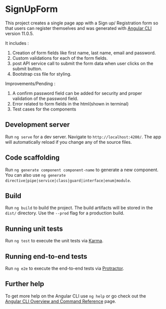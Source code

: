 # SignUpForm

This project creates a single page app with a Sign up/ Registration form so that users can register themselves and was generated with [Angular CLI](https://github.com/angular/angular-cli) version 11.0.5.

It includes :

1. Creation of form fields like first name, last name, email and password.
2. Custom validations for each of the form fields.
3. post API service call to submit the form data when user clicks on the submit button.
4. Bootstrap css file for styling.

Improvements/Pending :

1. A confirm password field can be added for security and proper validation of the password field.
2. Error related to form fields in the html(shown in terminal)
3. Test cases for the components

## Development server

Run `ng serve` for a dev server. Navigate to `http://localhost:4200/`. The app will automatically reload if you change any of the source files.

## Code scaffolding

Run `ng generate component component-name` to generate a new component. You can also use `ng generate directive|pipe|service|class|guard|interface|enum|module`.

## Build

Run `ng build` to build the project. The build artifacts will be stored in the `dist/` directory. Use the `--prod` flag for a production build.

## Running unit tests

Run `ng test` to execute the unit tests via [Karma](https://karma-runner.github.io).

## Running end-to-end tests

Run `ng e2e` to execute the end-to-end tests via [Protractor](http://www.protractortest.org/).

## Further help

To get more help on the Angular CLI use `ng help` or go check out the [Angular CLI Overview and Command Reference](https://angular.io/cli) page.
